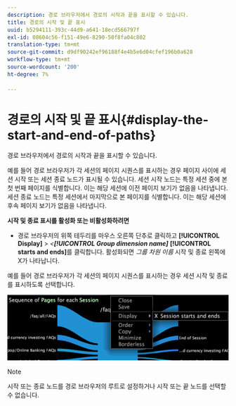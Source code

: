 ```yaml
---
description: 경로 브라우저에서 경로의 시작과 끝을 표시할 수 있습니다.
title: 경로의 시작 및 끝 표시
uuid: b5294111-393c-44d9-a641-18ecd566797f
exl-id: 08604c56-f151-49e6-8290-50f8fa04c802
translation-type: tm+mt
source-git-commit: d9df90242ef96188f4e4b5e6d04cfef196b0a628
workflow-type: tm+mt
source-wordcount: '200'
ht-degree: 7%

---
```


# 경로의 시작 및 끝 표시{#display-the-start-and-end-of-paths}

경로 브라우저에서 경로의 시작과 끝을 표시할 수 있습니다.

예를 들어 경로 브라우저가 각 세션의 페이지 시퀀스를 표시하는 경우 페이지 사이에 세션 시작 또는 세션 종료 노드가 표시될 수 있습니다. 세션 시작 노드는 특정 세션 중에 본 첫 번째 페이지를 식별합니다. 이는 해당 세션에 이전 페이지 보기가 없음을 나타냅니다. 세션 종료 노드는 특정 세션에서 마지막으로 본 페이지를 식별합니다. 이는 해당 세션에 후속 페이지 보기가 없음을 나타냅니다.

**시작 및 종료 표시를 활성화 또는 비활성화하려면**

* 경로 브라우저의 위쪽 테두리를 마우스 오른쪽 단추로 클릭하고 **[!UICONTROL Display]** > *&lt;**[!UICONTROL Group dimension name]*** **[!UICONTROL starts and ends]**&#x200B;를 클릭합니다. 활성화되면 *그룹 차원 이름* 시작 및 종료 왼쪽에 X가 나타납니다.

예를 들어 경로 브라우저가 각 세션의 페이지 시퀀스를 표시하는 경우 세션 시작 및 종료를 표시하도록 선택합니다.

![](assets/vis_PathBrowser_StartsAndEnds.png)

>[!NOTE]
>
>시작 또는 종료 노드를 경로 브라우저의 루트로 설정하거나 시작 또는 끝 노드를 선택할 수 없습니다.
